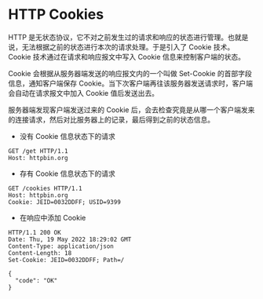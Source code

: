 # HTTP Cookies

HTTP 是无状态协议，它不对之前发生过的请求和响应的状态进行管理。也就是说，无法根据之前的状态进行本次的请求处理。于是引入了 Cookie 技术。Cookie 技术通过在请求和响应报文中写入 Cookie 信息来控制客户端的状态。

Cookie 会根据从服务器端发送的响应报文内的一个叫做 Set-Cookie 的首部字段信息，通知客户端保存 Cookie。当下次客户端再往该服务器发送请求时，客户端会自动在请求报文中加入 Cookie 值后发送出去。

服务器端发现客户端发送过来的 Cookie 后，会去检查究竟是从哪一个客户端发来的连接请求，然后对比服务器上的记录，最后得到之前的状态信息。

- 没有 Cookie 信息状态下的请求

```http
GET /get HTTP/1.1
Host: httpbin.org
```

- 存有 Cookie 信息状态下的请求

```http
GET /cookies HTTP/1.1
Host: httpbin.org
Cookie: JEID=0032DDFF; USID=9399
```

- 在响应中添加 Cookie

```http
HTTP/1.1 200 OK
Date: Thu, 19 May 2022 18:29:02 GMT
Content-Type: application/json
Content-Length: 18
Set-Cookie: JEID=0032DDFF; Path=/

{
  "code": "OK"
}
```


